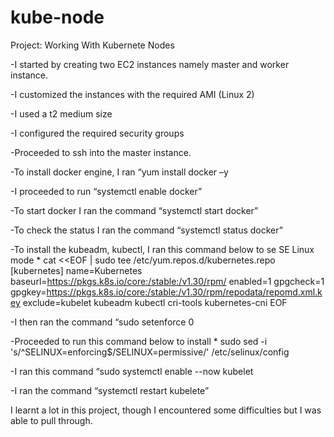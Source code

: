 # kube-node

Project: Working With Kubernete Nodes



-I started by creating two EC2 instances namely master and worker instance.



-I customized the instances with the required AMI (Linux 2)



-I used a t2 medium size



-I configured the required security groups



-Proceeded to ssh into the master instance.



-To install docker engine, I ran “yum install docker –y



-I proceeded to run “systemctl enable docker”



-To start docker I ran the command “systemctl start docker”



-To check the status I ran the command “systemctl status docker”



-To install the kubeadm, kubectl, I ran this command below to se SE Linux mode
             * cat <<EOF | sudo tee /etc/yum.repos.d/kubernetes.repo
[kubernetes]
name=Kubernetes
baseurl=https://pkgs.k8s.io/core:/stable:/v1.30/rpm/
enabled=1
gpgcheck=1
gpgkey=https://pkgs.k8s.io/core:/stable:/v1.30/rpm/repodata/repomd.xml.key
exclude=kubelet kubeadm kubectl cri-tools kubernetes-cni
EOF




-I then ran the command “sudo setenforce 0




-Proceeded to run this command  below to install
      * sudo sed -i 's/^SELINUX=enforcing$/SELINUX=permissive/' /etc/selinux/config




-I ran this command “sudo systemctl enable --now kubelet



-I ran the command “systemctl restart kubelete”



I learnt a lot in this project, though I encountered some difficulties but I was able to pull through.

